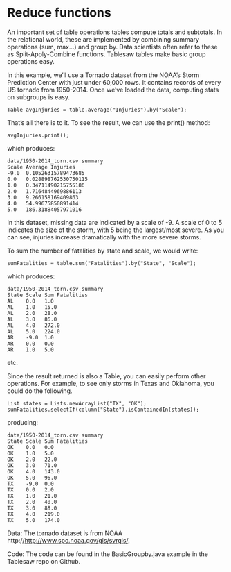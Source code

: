 Reduce functions
================

An important set of table operations tables compute totals and subtotals. In the relational world, these are implemented by combining summary operations (sum, max…) and group by. Data scientists often refer to these as Split-Apply-Combine functions. Tablesaw tables make basic group operations easy.

In this example, we’ll use a Tornado dataset from the NOAA’s Storm Prediction Center with just under 60,000 rows. It contains records of every US tornado from 1950-2014.  Once we’ve loaded the data, computing stats on subgroups is easy.

    Table avgInjuries = table.average("Injuries").by("Scale");
    
That’s all there is to it. To see the result, we can use the print() method:

    avgInjuries.print();

which produces:

    data/1950-2014_torn.csv summary
    Scale Average Injuries     
    -9.0  0.10526315789473685  
    0.0   0.028898762530750115 
    1.0   0.34711490215755186  
    2.0   1.7164844969886113   
    3.0   9.266158169409863    
    4.0   54.99675850891414    
    5.0   186.31884057971016   

In this dataset, missing data are indicated by a scale of -9. A scale of 0 to 5 
indicates the size of the storm, with 5 being the largest/most severe. 
As you can see, injuries increase dramatically with the more severe storms.

To sum the number of fatalities by state and scale, we would write:

    sumFatalities = table.sum("Fatalities").by("State", "Scale");

which produces:

    data/1950-2014_torn.csv summary
    State Scale Sum Fatalities 
    AL    0.0   1.0            
    AL    1.0   15.0           
    AL    2.0   28.0           
    AL    3.0   86.0           
    AL    4.0   272.0          
    AL    5.0   224.0          
    AR    -9.0  1.0            
    AR    0.0   0.0            
    AR    1.0   5.0          
  
etc.

Since the result returned is also a Table, you can easily perform other operations. For example, to see only storms in Texas and Oklahoma, you could do the following.

    List states = Lists.newArrayList("TX", "OK");
    sumFatalities.selectIf(column("State").isContainedIn(states));

producing:

    data/1950-2014_torn.csv summary
    State Scale Sum Fatalities 
    OK    0.0   0.0            
    OK    1.0   5.0            
    OK    2.0   22.0           
    OK    3.0   71.0           
    OK    4.0   143.0          
    OK    5.0   96.0           
    TX    -9.0  0.0            
    TX    0.0   2.0            
    TX    1.0   21.0           
    TX    2.0   40.0           
    TX    3.0   88.0           
    TX    4.0   219.0          
    TX    5.0   174.0  
        
Data: The tornado dataset is from NOAA http://http://www.spc.noaa.gov/gis/svrgis/.

Code: The code can be found in the BasicGroupby.java example in the Tablesaw repo on Github.

